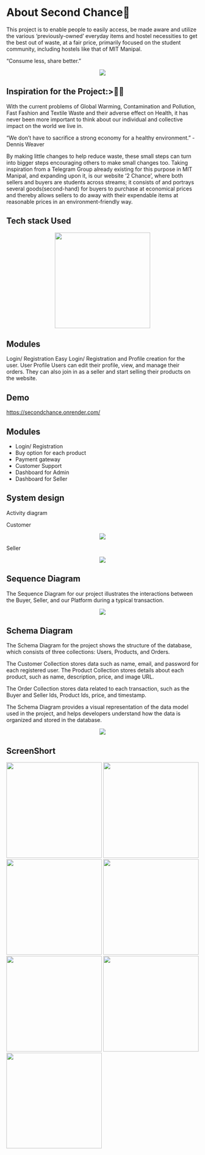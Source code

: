
# About Second Chance👋

This project is to enable people to easily access, be made aware and utilize the various  ‘previously-owned’ everyday items and hostel necessities to get the best out of waste, at a fair price,  primarily focused on the student community, including hostels like that of MIT Manipal.

“Consume less, share better.”
<p align="center">
  <img src="ab.png" >
  </p>



## Inspiration for the Project:>👩‍💻
With the current problems of Global Warming, Contamination and Pollution, Fast Fashion and Textile Waste and their adverse effect on Health, it has never been more important to think about our individual and collective impact on the world we live in.

“We don’t have to sacrifice a strong economy for a healthy environment.” -Dennis Weaver

By making little changes to help reduce waste,  these small steps can turn into bigger steps encouraging others to make small changes too.
Taking inspiration from a Telegram Group already existing for this purpose in MIT Manipal, and expanding upon it, is our website ‘2 Chance’, where both sellers and buyers are students across streams; it consists of and portrays several goods(second-hand) for buyers to purchase at economical prices and thereby allows sellers to do away with their expendable items at reasonable prices in an environment-friendly way.

## Tech stack Used

<p align="center">
  <img src="bc.png" height="250px">
  </p>

## Modules 
Login/ Registration 
Easy Login/ Registration and Profile creation for the user. 
User Profile
Users can edit their profile, view, and manage their orders. They can also join in as a seller and start selling their products on the website.



## Demo

https://secondchance.onrender.com/


## Modules

- Login/ Registration
- Buy option for each product
- Payment gateway
- Customer Support 
- Dashboard for Admin
- Dashboard for Seller


## System design

Activity diagram 

Customer 

<p align="center">
  <img src="d.png" >
  </p>


Seller 

<p align="center">
  <img src="e.png">
  </p>

## Sequence Diagram 
The Sequence Diagram for our project illustrates the interactions between the Buyer, Seller, and our Platform during a typical transaction.

<p align="center">
  <img src="y.png">
  </p>



  ## Schema Diagram 
The Schema Diagram for the project shows the structure of the database, which  consists of three collections: Users, Products, and Orders. 

The Customer Collection stores data such as name, email, and password for each registered user. The Product Collection stores details about each product, such as name, description, price, and image URL. 

The Order Collection stores data related to each transaction, such as the Buyer and Seller Ids, Product Ids, price, and timestamp. 

The Schema Diagram provides a visual representation of the data model used in the project, and helps developers understand how the data is organized and stored in the database.

<p align="center">
  <img src="z.png" >
  </p>


## ScreenShort
<p>
  <img src="x1.png" height="250px">
   <img src="x2.png" height="250px">
     <img src="x4.png" height="250px">
      <img src="x5.png" height="250px">
       <img src="x6.png" height="250px">
        <img src="x7.png" height="250px">
         <img src="x8.png" height="250px">
  </p>
